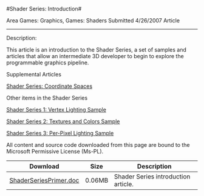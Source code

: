 #Shader Series: Introduction#

Area
Games: Graphics, Games: Shaders
Submitted
4/26/2007
Article

---

Description:

This article is an introduction to the Shader Series, a set of samples and articles that allow an intermediate 3D developer to begin to explore the programmable graphics pipeline.

Supplemental Articles

[Shader Series: Coordinate Spaces](https://github.com/nkast/XNAGameStudio/tree/master/src/Shader-Series-Coordinate-Spaces/)


Other items in the Shader Series

[Shader Series 1: Vertex Lighting Sample](https://github.com/nkast/XNAGameStudio/tree/master/src/Shader-Series-1-Vertex-Lighting/)

[Shader Series 2: Textures and Colors Sample](https://github.com/nkast/XNAGameStudio/tree/master/src/Shader-Series-2-Textures-and-Colors/)

[Shader Series 3: Per-Pixel Lighting Sample](https://github.com/nkast/XNAGameStudio/tree/master/src/Shader-Series-3-Per-Pixel-Lighting/)



All content and source code downloaded from this page are bound to the Microsoft Permissive License (Ms-PL).

Download | Size | Description
---|---|---|
[ShaderSeriesPrimer.doc](https://github.com/nkast/XNAGameStudio/blob/master/Documents/ShaderSeriesPrimer.doc?raw=true) | 0.06MB | Shader Series introduction article. 